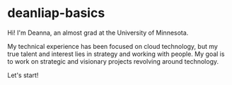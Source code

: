 # deanliap-basics

Hi! I'm Deanna, an almost grad at the University of Minnesota.

My technical experience has been focused on cloud technology, but my true talent and interest lies in strategy and working with people. My goal is to work on strategic and visionary projects revolving around technology.

Let's start!
